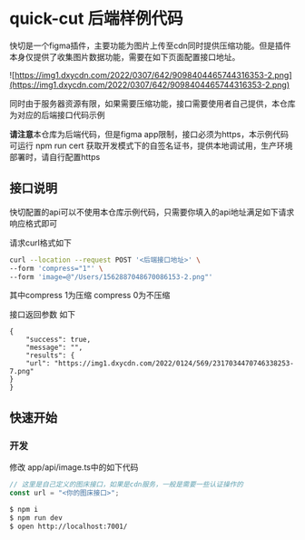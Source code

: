 # quick-cut 后端样例代码

快切是一个figma插件，主要功能为图片上传至cdn同时提供压缩功能。但是插件本身仅提供了收集图片数据功能，需要在如下页面配置接口地址。  

![https://img1.dxycdn.com/2022/0307/642/9098404465744316353-2.png](https://img1.dxycdn.com/2022/0307/642/9098404465744316353-2.png)

同时由于服务器资源有限，如果需要压缩功能，接口需要使用者自己提供，本仓库为对应的后端接口代码示例


**请注意**本仓库为后端代码，但是figma app限制，接口必须为https，本示例代码可运行 npm run cert 获取开发模式下的自签名证书，提供本地调试用，生产环境部署时，请自行配置https

## 接口说明

快切配置的api可以不使用本仓库示例代码，只需要你填入的api地址满足如下请求响应格式即可

请求curl格式如下
``` bash
curl --location --request POST '<后端接口地址>' \
--form 'compress="1"' \
--form 'image=@"/Users/1562887048670086153-2.png"'
```
其中compress 1为压缩 compress 0为不压缩


接口返回参数 如下

```
{
    "success": true,
    "message": "",
    "results": {
    "url": "https://img1.dxycdn.com/2022/0124/569/2317034470746338253-7.png"
}
}
```

## 快速开始

### 开发

修改 app/api/image.ts中的如下代码
```javascript
// 这里是自己定义的图床接口，如果是cdn服务，一般是需要一些认证操作的
const url = "<你的图床接口>";
```

```bash
$ npm i
$ npm run dev
$ open http://localhost:7001/
```

